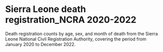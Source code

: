 # Sierra Leone death registration_NCRA 2020-2022
Death registration counts by age, sex, and month of death from the Sierra Leone National Civil Registration Authority, covering the period from January 2020 to December 2022.
